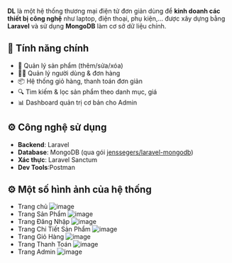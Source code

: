 **DL** là một hệ thống thương mại điện tử đơn giản dùng để **kinh doanh các thiết bị công nghệ** như laptop, điện thoại, phụ kiện,... được xây dựng bằng **Laravel** và sử dụng **MongoDB** làm cơ sở dữ liệu chính.

## 🚀 Tính năng chính

- 🛒 Quản lý sản phẩm (thêm/sửa/xóa)
- 🧑‍💼 Quản lý người dùng & đơn hàng
- 📦 Hệ thống giỏ hàng, thanh toán đơn giản
- 🔍 Tìm kiếm & lọc sản phẩm theo danh mục, giá
- 📊 Dashboard quản trị cơ bản cho Admin

## ⚙️ Công nghệ sử dụng

- **Backend**: Laravel 
- **Database**: MongoDB (qua gói [jenssegers/laravel-mongodb](https://github.com/jenssegers/laravel-mongodb))
- **Xác thực**: Laravel Sanctum
- **Dev Tools**:Postman
## ⚙️ Một số hình ảnh của hệ thống 
- Trang chủ
  ![image](https://github.com/user-attachments/assets/8d373f3e-c413-4683-ba1e-9d117aae6d3e)
- Trang Sản Phẩm
  ![image](https://github.com/user-attachments/assets/d6f5cd25-acd5-4c28-ae15-4b43f85491cd)
- Trang Đăng Nhập
  ![image](https://github.com/user-attachments/assets/fe74d775-b8d2-4843-b344-2ea39f9abc43)
- Trang Chi Tiết Sản Phẩm
  ![image](https://github.com/user-attachments/assets/e5fd1241-7716-4b61-8653-7520639c2aa4)
- Trang Giỏ Hàng
  ![image](https://github.com/user-attachments/assets/86a7855b-45d9-42d7-86a9-7ca219d75c2f)
- Trang Thanh Toán
  ![image](https://github.com/user-attachments/assets/368d5982-6e40-4e11-8f9e-5045d2be8fc0)
- Trang Admin
  ![image](https://github.com/user-attachments/assets/673d5645-0bad-4ecc-a2bf-e451de4517bd)






